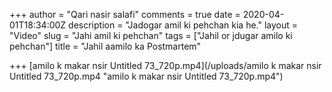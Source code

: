 +++
author = "Qari nasir salafi"
comments = true
date = 2020-04-01T18:34:00Z
description = "Jadogar amil ki pehchan kia he."
layout = "Video"
slug = "Jahi amil ki pehchan"
tags = ["Jahil or jdugar amilo ki pehchan"]
title = "Jahil aamilo ka Postmartem"

+++
[amilo k makar nsir Untitled 73_720p.mp4](/uploads/amilo k makar nsir Untitled 73_720p.mp4 "amilo k makar nsir Untitled 73_720p.mp4")